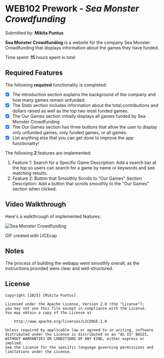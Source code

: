 # WEB102 Prework - *Sea Monster Crowdfunding*

Submitted by: **Mikita Puntus**

**Sea Monster Crowdfunding** is a website for the company Sea Monster Crowdfunding that displays information about the games they have funded.

Time spent: **15** hours spent in total

## Required Features

The following **required** functionality is completed:

* [X] The introduction section explains the background of the company and how many games remain unfunded.
* [X] The Stats section includes information about the total contributions and dollars raised as well as the top two most funded games.
* [X] The Our Games section initially displays all games funded by Sea Monster Crowdfunding
* [X] The Our Games section has three buttons that allow the user to display only unfunded games, only funded games, or all games.
* [X] List anything else that you can get done to improve the app functionality!

The following **2** features are implemented:
1. Feature 1: Search for a Specific Game
   Description: Add a search bar at the top so users can search for a game by name or keywords and see matching results.
2. Feature 2: Button that Smoothly Scrolls to "Our Games" Section
   Description: Add a button that scrolls smoothly to the "Our Games" section when clicked.


## Video Walkthrough

Here's a walkthrough of implemented features:

![Sea Monster Crowdfunding](https://imgur.com/0HOHoT1.gif)

<!-- Replace this with whatever GIF tool you used! -->
GIF created with LICEcap  
<!-- Recommended tools:
[Kap](https://getkap.co/) for macOS
[ScreenToGif](https://www.screentogif.com/) for Windows
[peek](https://github.com/phw/peek) for Linux. -->

## Notes

The process of building the webapp went smoothly overall, as the instructions provided were clear and well-structured. 

## License

    Copyright [2025] [Mikita Puntus]

    Licensed under the Apache License, Version 2.0 (the "License");
    you may not use this file except in compliance with the License.
    You may obtain a copy of the License at

        http://www.apache.org/licenses/LICENSE-2.0

    Unless required by applicable law or agreed to in writing, software
    distributed under the License is distributed on an "AS IS" BASIS,
    WITHOUT WARRANTIES OR CONDITIONS OF ANY KIND, either express or implied.
    See the License for the specific language governing permissions and
    limitations under the License.

